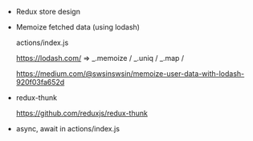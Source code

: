 - Redux store design

- Memoize fetched data (using lodash)
  
  actions/index.js

  https://lodash.com/ => _.memoize / _.uniq / _.map / 

  https://medium.com/@swsinswsin/memoize-user-data-with-lodash-920f03fa652d

- redux-thunk

  https://github.com/reduxjs/redux-thunk

- async, await in actions/index.js
